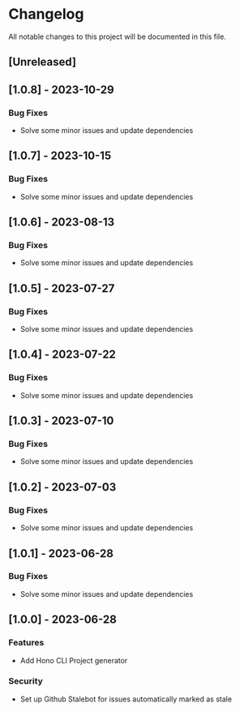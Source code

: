 # Changelog

All notable changes to this project will be documented in this file.

## [Unreleased]
## [1.0.8] - 2023-10-29

### Bug Fixes

- Solve some minor issues and update dependencies

## [1.0.7] - 2023-10-15

### Bug Fixes

- Solve some minor issues and update dependencies

## [1.0.6] - 2023-08-13

### Bug Fixes

- Solve some minor issues and update dependencies

## [1.0.5] - 2023-07-27

### Bug Fixes

- Solve some minor issues and update dependencies

## [1.0.4] - 2023-07-22

### Bug Fixes

- Solve some minor issues and update dependencies

## [1.0.3] - 2023-07-10

### Bug Fixes

- Solve some minor issues and update dependencies

## [1.0.2] - 2023-07-03

### Bug Fixes

- Solve some minor issues and update dependencies

## [1.0.1] - 2023-06-28

### Bug Fixes

- Solve some minor issues and update dependencies

## [1.0.0] - 2023-06-28

### Features

- Add Hono CLI Project generator

### Security

- Set up Github Stalebot for issues automatically marked as stale

<!-- generated by git-cliff -->
